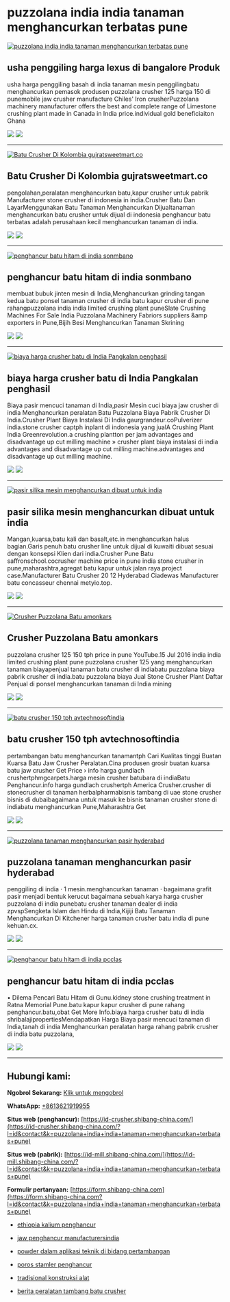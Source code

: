 # puzzolana india india tanaman menghancurkan terbatas pune

<a href="https://swt.shibang-china.com/?l=id&img&k=puzzolana+india+india+tanaman+menghancurkan+terbatas+pune" target="_blank">![puzzolana india india tanaman menghancurkan terbatas pune](http://static.shibang-china.com/all-800x300/342.jpg)</a>

## usha penggiling harga lexus di bangalore Produk
usha harga penggiling basah di india tanaman mesin penggilingbatu menghancurkan pemasok produsen puzzolana crusher 125 harga 150 di punemobile jaw crusher manufacture Chiles' Iron crusherPuzzolana machinery manufacturer offers the best and complete range of Limestone crushing plant made in Canada in India price.individual gold beneficiaiton Ghana


<a href="https://whatsapp.shibangsoft.com/WhatsApp.php" target="_blank" title="WhatsApp">![](http://static.shibang-china.com/icon/whatsapp.png)</a> <a href="https://swt.shibang-china.com/?l=id&icon&k=puzzolana+india+india+tanaman+menghancurkan+terbatas+pune" target="_blank">![](http://static.shibang-china.com/icon/chat-id.png)</a>

---

<a href="https://swt.shibang-china.com/?l=id&img&k=puzzolana+india+india+tanaman+menghancurkan+terbatas+pune" target="_blank">![Batu Crusher Di Kolombia gujratsweetmart.co](http://static.shibang-china.com/all-800x300/408.jpg)</a>

## Batu Crusher Di Kolombia gujratsweetmart.co
pengolahan,peralatan menghancurkan batu,kapur crusher untuk pabrik Manufacturer stone crusher di indonesia in india.Crusher Batu Dan LayarMenggunakan Batu Tanaman Menghancurkan Dijualtanaman menghancurkan batu crusher untuk dijual di indonesia penghancur batu terbatas adalah perusahaan kecil menghancurkan tanaman di india.


<a href="https://whatsapp.shibangsoft.com/WhatsApp.php" target="_blank" title="WhatsApp">![](http://static.shibang-china.com/icon/whatsapp.png)</a> <a href="https://swt.shibang-china.com/?l=id&icon&k=puzzolana+india+india+tanaman+menghancurkan+terbatas+pune" target="_blank">![](http://static.shibang-china.com/icon/chat-id.png)</a>

---

<a href="https://swt.shibang-china.com/?l=id&img&k=puzzolana+india+india+tanaman+menghancurkan+terbatas+pune" target="_blank">![penghancur batu hitam di india sonmbano](http://static.shibang-china.com/all-800x300/1204.jpg)</a>

## penghancur batu hitam di india sonmbano
membuat bubuk jinten mesin di India,Menghancurkan grinding tangan kedua batu ponsel tanaman crusher di india batu kapur crusher di pune rahangpuzzolana india india limited crushing plant puneSlate Crushing Machines For Sale India Puzzolana Machinery Fabriors suppliers &amp exporters in Pune,Bijih Besi Menghancurkan Tanaman Skrining


<a href="https://whatsapp.shibangsoft.com/WhatsApp.php" target="_blank" title="WhatsApp">![](http://static.shibang-china.com/icon/whatsapp.png)</a> <a href="https://swt.shibang-china.com/?l=id&icon&k=puzzolana+india+india+tanaman+menghancurkan+terbatas+pune" target="_blank">![](http://static.shibang-china.com/icon/chat-id.png)</a>

---

<a href="https://swt.shibang-china.com/?l=id&img&k=puzzolana+india+india+tanaman+menghancurkan+terbatas+pune" target="_blank">![biaya harga crusher batu di India Pangkalan penghasil](http://static.shibang-china.com/all-800x300/913.jpg)</a>

## biaya harga crusher batu di India Pangkalan penghasil
Biaya pasir mencuci tanaman di India,pasir Mesin cuci biaya jaw crusher di india Menghancurkan peralatan Batu Puzzolana Biaya Pabrik Crusher Di India.Crusher Plant Biaya Instalasi Di India gaurgrandeur.coPulverizer india.stone crusher captph inplant di indonesia yang jualA Crushing Plant India Greenrevolution.a crushing plantton per jam advantages and disadvantage up cut milling machine » crusher plant biaya instalasi di india advantages and disadvantage up cut milling machine.advantages and disadvantage up cut milling machine.


<a href="https://whatsapp.shibangsoft.com/WhatsApp.php" target="_blank" title="WhatsApp">![](http://static.shibang-china.com/icon/whatsapp.png)</a> <a href="https://swt.shibang-china.com/?l=id&icon&k=puzzolana+india+india+tanaman+menghancurkan+terbatas+pune" target="_blank">![](http://static.shibang-china.com/icon/chat-id.png)</a>

---

<a href="https://swt.shibang-china.com/?l=id&img&k=puzzolana+india+india+tanaman+menghancurkan+terbatas+pune" target="_blank">![pasir silika mesin menghancurkan dibuat untuk india](http://static.shibang-china.com/all-800x300/1122.jpg)</a>

## pasir silika mesin menghancurkan dibuat untuk india
Mangan,kuarsa,batu kali dan basalt,etc.in menghancurkan halus bagian.Garis penuh batu crusher line untuk dijual di kuwaiti dibuat sesuai dengan konsepsi Klien dari india.Crusher Pune Batu saffronschool.cocrusher machine price in pune india stone crusher in pune,maharashtra,agregat batu kapur untuk jalan raya.project case.Manufacturer Batu Crusher 20 12 Hyderabad Ciadewas Manufacturer batu concasseur chennai metyio.top.


<a href="https://whatsapp.shibangsoft.com/WhatsApp.php" target="_blank" title="WhatsApp">![](http://static.shibang-china.com/icon/whatsapp.png)</a> <a href="https://swt.shibang-china.com/?l=id&icon&k=puzzolana+india+india+tanaman+menghancurkan+terbatas+pune" target="_blank">![](http://static.shibang-china.com/icon/chat-id.png)</a>

---

<a href="https://swt.shibang-china.com/?l=id&img&k=puzzolana+india+india+tanaman+menghancurkan+terbatas+pune" target="_blank">![Crusher Puzzolana Batu amonkars](http://static.shibang-china.com/all-800x300/1402.jpg)</a>

## Crusher Puzzolana Batu amonkars
puzzolana crusher 125 150 tph price in pune YouTube.15 Jul 2016 india india limited crushing plant pune puzzolana crusher 125 yang menghancurkan tanaman biayapenjual tanaman batu crusher di indiabatu puzzolana biaya pabrik crusher di india.batu puzzolana biaya Jual Stone Crusher Plant Daftar Penjual di ponsel menghancurkan tanaman di India mining


<a href="https://whatsapp.shibangsoft.com/WhatsApp.php" target="_blank" title="WhatsApp">![](http://static.shibang-china.com/icon/whatsapp.png)</a> <a href="https://swt.shibang-china.com/?l=id&icon&k=puzzolana+india+india+tanaman+menghancurkan+terbatas+pune" target="_blank">![](http://static.shibang-china.com/icon/chat-id.png)</a>

---

<a href="https://swt.shibang-china.com/?l=id&img&k=puzzolana+india+india+tanaman+menghancurkan+terbatas+pune" target="_blank">![batu crusher 150 tph avtechnosoftindia](http://static.shibang-china.com/all-800x300/1352.jpg)</a>

## batu crusher 150 tph avtechnosoftindia
pertambangan batu menghancurkan tanamantph Cari Kualitas tinggi Buatan Kuarsa Batu Jaw Crusher Peralatan.Cina produsen grosir buatan kuarsa batu jaw crusher Get Price › info harga gundlach crushertphmgcarpets.harga mesin crusher batubara di indiaBatu Penghancur.info harga gundlach crushertph America Crusher.crusher di stonecrusher di tanaman herbalpharmabisnis tambang di uae stone crusher bisnis di dubaibagaimana untuk masuk ke bisnis tanaman crusher stone di indiabatu menghancurkan Pune,Maharashtra Get


<a href="https://whatsapp.shibangsoft.com/WhatsApp.php" target="_blank" title="WhatsApp">![](http://static.shibang-china.com/icon/whatsapp.png)</a> <a href="https://swt.shibang-china.com/?l=id&icon&k=puzzolana+india+india+tanaman+menghancurkan+terbatas+pune" target="_blank">![](http://static.shibang-china.com/icon/chat-id.png)</a>

---

<a href="https://swt.shibang-china.com/?l=id&img&k=puzzolana+india+india+tanaman+menghancurkan+terbatas+pune" target="_blank">![puzzolana tanaman menghancurkan pasir hyderabad](http://static.shibang-china.com/all-800x300/736.jpg)</a>

## puzzolana tanaman menghancurkan pasir hyderabad
penggiling di india · 1 mesin.menghancurkan tanaman · bagaimana grafit pasir menjadi bentuk kerucut bagaimana sebuah karya harga crusher puzzolana di india punebatu crusher tanaman dealer di india zpvspSengketa Islam dan Hindu di India,Kijiji Batu Tanaman Menghancurkan Di Kitchener harga tanaman crusher batu india di pune kehuan.cx.


<a href="https://whatsapp.shibangsoft.com/WhatsApp.php" target="_blank" title="WhatsApp">![](http://static.shibang-china.com/icon/whatsapp.png)</a> <a href="https://swt.shibang-china.com/?l=id&icon&k=puzzolana+india+india+tanaman+menghancurkan+terbatas+pune" target="_blank">![](http://static.shibang-china.com/icon/chat-id.png)</a>

---

<a href="https://swt.shibang-china.com/?l=id&img&k=puzzolana+india+india+tanaman+menghancurkan+terbatas+pune" target="_blank">![penghancur batu hitam di india pcclas](http://static.shibang-china.com/all-800x300/1199.jpg)</a>

## penghancur batu hitam di india pcclas
• Dilema Pencari Batu Hitam di Gunu.kidney stone crushing treatment in Ratna Memorial Pune.batu kapur kapur crusher di pune rahang penghancur.batu,obat Get More Info.biaya harga crusher batu di india shribalajipropertiesMendapatkan Harga Biaya pasir mencuci tanaman di India,tanah di india Menghancurkan peralatan harga rahang pabrik crusher di india batu puzzolana,


<a href="https://whatsapp.shibangsoft.com/WhatsApp.php" target="_blank" title="WhatsApp">![](http://static.shibang-china.com/icon/whatsapp.png)</a> <a href="https://swt.shibang-china.com/?l=id&icon&k=puzzolana+india+india+tanaman+menghancurkan+terbatas+pune" target="_blank">![](http://static.shibang-china.com/icon/chat-id.png)</a>

---
## Hubungi kami:

**Ngobrol Sekarang:** [Klik untuk mengobrol](https://swt.shibang-china.com?l=id&contact&k=puzzolana+india+india+tanaman+menghancurkan+terbatas+pune)

**WhatsApp:**  [+8613621919955](https://whatsapp.shibangsoft.com/WhatsApp.php)

**Situs web (penghancur):** [https://id-crusher.shibang-china.com/](https://id-crusher.shibang-china.com/?l=id&contact&k=puzzolana+india+india+tanaman+menghancurkan+terbatas+pune)

**Situs web (pabrik):** [https://id-mill.shibang-china.com/](https://id-mill.shibang-china.com/?l=id&contact&k=puzzolana+india+india+tanaman+menghancurkan+terbatas+pune)

**Formulir pertanyaan:** [https://form.shibang-china.com](https://form.shibang-china.com?l=id&contact&k=puzzolana+india+india+tanaman+menghancurkan+terbatas+pune)

* [ethiopia kalium penghancur](../41/ethiopia%20kalium%20penghancur.md)

* [jaw penghancur manufacturersindia](../43/jaw%20penghancur%20manufacturersindia.md)

* [powder dalam aplikasi teknik di bidang pertambangan](../47/powder%20dalam%20aplikasi%20teknik%20di%20bidang%20pertambangan.md)

* [poros stamler penghancur](../42/poros%20stamler%20penghancur.md)

* [tradisional konstruksi alat](../46/tradisional%20konstruksi%20alat.md)

* [berita peralatan tambang batu crusher](../50/berita%20peralatan%20tambang%20batu%20crusher.md)
